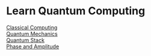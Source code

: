 # Learn Quantum Computing
[Classical Computing](docs\01_classical_computing)  
[Quantum Mechanics](docs\02_quantum_mechanics)  
[Quantum Stack](docs\04_quantum_stack)  
[Phase and Amplitude](docs\05_phase_and_amplitude)  
